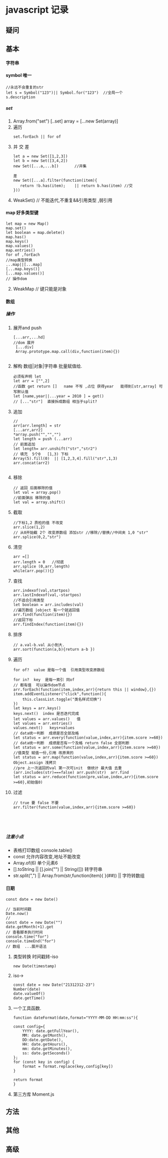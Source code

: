 # javascript 记录

## 疑问

## 基本
#### 字符串
#### symbol  唯一
```
//永远不会重复的str
let s = Symbol("123")|| Symbol.for("123")  //全局一个
s.description

 ```

##### set 

1. Array.from("set")
 [..set] 
 array = [...new Set(array)]
2. 遍历
    ```
    set.forEach || for of 
3. 并 交 差
   ```
   let a = new Set([1,2,3])
   let b = new Set([3,4,2])
   new Set([...a,...b])       //并集

   差
   new Set([...a].filter(function(item){
      return !b.has(item);    || return b.has(item) //交
   }))

4. WeakSet()   // 不能迭代,不重复&&引用类型 ,弱引用

#### map   好多类型键   
   ```
   let map = new Map()
   map.set()
   let boolean = map.delete()
   map.has()
   map.keys()
   map.values()
   map.entries()
   for of ,forEach
   //map类型转换
   ...map||[...map]
   [...map.keys()]
   [...map.values()]
   // 操作dom
   ```

2. WeakMap //  键只能是对象



#### 数组
##### 操作

1. 展开and push
   ```
   [...arr,...hd]
   //dom 展开
    [...div]  
    Array.prototype.map.call(div,function(item){})

   
   ```
2. 解构  数组|对象|字符串 批量赋值给.
   ```
   必须有声明 let
   let arr = ["",2]
   //函数 get return []   name 不写 ,占位 获得year   能得到[str,array] 可写默认值
   let [name,year||...year = 2010 ] = get() 
   // [..."str"]  直接拆成数组 相当于split?
   ```
3. 追加
   ```
   //
   arr[arr.length] = str
   [...arr,arr2]
   *array.push("","","")
   let length = push (...arr)
   // 前面追加
   let length= arr.unshift("str","str2")
   // 填充  5个0   [1,3) 下标
   Array(5).fill(0)  || [1,2,3,4].fill("str",1,3)
   arr.concat(arr2)


4. 移除
   ```
   // 返回 后面移除的值
   let val = array.pop()
   //前面弹出 移除的值
   let val = array.shift()
5. 截取
   ```
   //下标1,2 质检的值 不改变
   arr.slice(1,2)   
   // 从0开始截 2个 改变原数组 添加str //移除//替换//中间夹 1,0 "str"
   arr.splice(0,2,"str")
6. 清空
   ```
   arr =[]
   arr.length = 0   //彻底
   arr.splice (0,arr.length)
   while(arr.pop()){}
7. 查找
   ```
   arr.indexof(val,startpos)
   arr.lastIndexof(val,-startpos)
   //不适合引用类型
   let boolean = arr.includes(val)
   //遍历数组 |object 有一个就返回值
   arr.find(function(item){})
   //返回下标
   arr.findIndex(function(item){})
8. 排序
   ```
   // a.val-b.val 从小到大.
   arr.sort(function(a,b){return a-b })
9. 遍历
    ```
    for of?  value 是每一个值  引用类型改变原数组
     
    for in?  key  是每一索引 同of
    // 都有值  可以操作dom节点 
    arr.forEach(function(item,index,arr){return this || window},{})
    item.addEventListener("click",function(){
        this.classList.toggle("类名样式切换")
    })
    let keys = arr.keys()
    keys.next()  index 是否迭代完成
    let values = arr.values()   值
    let values = arr.entries()
    values.next()   keys+values
    // data统一判断  成绩是否全部及格
    let status = arr.every(function(value,index,arr){item.score >=60})
    // data统一判断  成绩是否有一个及格 return false 全部判断 
    let status = arr.some(function(value,index,arr){item.score >=60})
    //值类型 赋值一份,引用 改原来的
    let status = arr.map(function(value,index,arr){item.score >=60})
    Object.assign 浅拷贝
    //pre 上一次返回的val 第一次可init  做统计 最大值 去重 (arr.includes(str)===false) arr.push(str)  arr.find
    let status = arr.reduce(function(pre,value,index,arr){item.score >=60},初始值0)
    
10. 过滤
    ```
    // true 要 false 不要
    arr.filter(function(value,index,arr){item.score >=60})
    


     

##### 注意小点
- 表格打印数组 console.table()
- const  允许内容改变,地址不能改变
- Array.of(6)  单个元素6
- [].toString  ||   [].join("")   ||  String([])   转字符串
- str.split(",") || Array.from(str,function(item){
}(##)) ||  字符转数组
#### 日期
` const date = new Date() `
```
// 当前时间戳
Date.now()
// 
const date = new Date("")
date.getMonth(+1).get
// 查看脚本执行时间
console.time("for") 
console.timeEnd("for")
// 数组  ...展开语法
```

1. 类型转换  时间戳转-iso
    ```
    new Date(timestamp)
    ```
2. iso->
   ```
   const date = new Date("21312312-23")
   Number(date)
   date.valueOf()
   date.getTime()
   ```
3. 一个工具函数.
    ```
    function dateFormat(date,format="YYYY-MM-DD HH:mm:ss"){

    const config={
        YYYY: date.getFullYear(),
        MM: date.getMonth(),
        DD:date.getDate(),
        HH: date.getHours(),
        mm: date.getMinutes(),
        ss: date.getSeconds()
    };
    for (const key in config) {
        format = format.replace(key,config[key])
    }

    return format
    }
    ```
4. 第三方库 Moment.js
## 方法
## 其他
## 高级